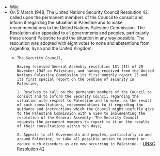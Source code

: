 - [Wiki](https://en.wikipedia.org/wiki/United_Nations_Security_Council_Resolution_42)
- On 5 March 1948, The United Nations Security Council Resolution 42, called upon the permanent members of the Council to consult and inform it regarding the situation in Palestine and to make recommendations to the United Nations Palestine Commission. The Resolution also appealed to all governments and peoples, particularly those around Palestine to aid the situation in any way possible. The resolution was adopted with eight votes to none and abstentions from Argentina, Syria and the United Kingdom.
    - `The Security Council,`
      
      `Having received General Assembly resolution 181 (II) of 29 November 1947 on Palestine, and having received from the United Nations Palestine Commission its first monthly report 23 and its first special report on the problem of security in Palestine,`
      
      `1. Resolves to call on the permanent members of the Council to consult and to inform the Security Council regarding the situation with respect to Palestine and to make, as the result of such consultations, recommendations to it regarding the guidance and instructions which the Council might usefully give to the Palestine Commission with a view to implementing the resolution of the General Assembly. The Security Council requests the permanent members to report to it on the results of their consultations within ten days;`
      
      `2. Appeals to all Governments and peoples, particularly in and around Palestine, to take all possible action to prevent or reduce such disorders as are now occurring in Palestine.` - [UNSC Resolution 42](https://daccess-ods.un.org/access.nsf/Get?OpenAgent&DS=S/RES/42(1948)&Lang=E)